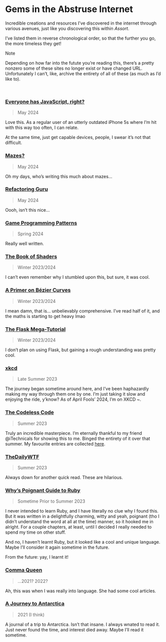 # Gems in the Abstruse Internet
<!-- #SQUARK live!
| dest = dev/internet-gems
| desc = A collection of incredible creations, resources, sites and articles I’ve discovered in the internet
| style = dev
| duality = dark
| index = dev / lists
-->

Incredible creations and resources I’ve discovered in the internet through various avenues, just like you discovering this within *Assort*.

I’ve listed them in reverse chronological order, so that the further you go, the more timeless they get!

> [!Note]
> Depending on how far into the futute you’re reading this, there’s a pretty nonzero some of these sites no longer exist or have changed URL. Unfortunately I can’t, like, archive the entirety of all of these (as much as I’d like to).

<!-- #SQUARK note? -->
<!-- #SQUARK only?
There is fsr an especially poignant feeling I’m filled with when archiving these steadily ageing websites. Maybe it’s cuz I’m Gen Z, and I witnessed the internet reverse-mature from its emo teenage years to the... well, whatever the internet of today is.

I don’t know, there’s just something so nostalgic and innocent about the content-filled, cool-in-its-own-way design of the websites of the 2000s. That feeling’s especially invoked in me by *The Codeless Code* and old reddit.

That stuff’s becoming ancient history now...
     #SQUARK only. -->
<!-- #SQUARK note. -->


<br>


### [Everyone has JavaScript, right?](https://www.kryogenix.org/code/browser/everyonehasjs.html)
<!-- #SQUARK caption? -->
> May 2024
<!-- #SQUARK caption. -->

Love this. As a regular user of an utterly outdated iPhone 5s where I’m hit with this way too often, I can relate.

At the same time, just get capable devices, people, I swear it’s not that difficult.

### [Mazes?](https://www.astrolog.org/labyrnth/algrithm.htm)
<!-- #SQUARK caption? -->
> May 2024
<!-- #SQUARK caption. -->

Oh my days, who’s writing this much about mazes...

### [Refactoring Guru](https://refactoring.guru/)
<!-- #SQUARK caption? -->
> May 2024
<!-- #SQUARK caption. -->

Oooh, isn’t this nice...

### [Game Programming Patterns](https://gameprogrammingpatterns.com)
<!-- #SQUARK caption? -->
> Spring 2024
<!-- #SQUARK caption. -->

Really well written.

### [The Book of Shaders](https://thebookofshaders.com)
<!-- #SQUARK caption? -->
> Winter 2023/2024
<!-- #SQUARK caption. -->

I can’t even remember why I stumbled upon this, but sure, it was cool.

### [A Primer on Bézier Curves](https://pomax.github.io/bezierinfo)
<!-- #SQUARK caption? -->
> Winter 2023/2024
<!-- #SQUARK caption. -->

I mean damn, that is... unbelievably comprehensive. I’ve read half of it, and the maths is starting to get heavy lmao

### [The Flask Mega-Tutorial](https://blog.miguelgrinberg.com/post/the-flask-mega-tutorial-part-i-hello-world)
<!-- #SQUARK caption? -->
> Winter 2023/2024
<!-- #SQUARK caption. -->

I don’t plan on using Flask, but gaining a rough understanding was pretty cool.

### [xkcd](https://xkcd.com)
<!-- #SQUARK caption? -->
> Late Summer 2023
<!-- #SQUARK caption. -->

The journey began sometime around here, and I’ve been haphazardly making my way through them one by one. I’m just taking it slow and enjoying the ride, y’know? As of April Fools’ 2024, I’m on XKCD ~.

### [The Codeless Code](http://thecodelesscode.com/contents)
<!-- #SQUARK caption? -->
> Summer 2023
<!-- #SQUARK caption. -->

Truly an incredible masterpiece. I’m eternally thankful to my friend @iTechnicals for showing this to me. Binged the entirety of it over that summer. My favourite entries are collected [here](Codeless%20Code.md).

### [TheDailyWTF](https://thedailywtf.com/)
<!-- #SQUARK caption? -->
> Summer 2023
<!-- #SQUARK caption. -->

Always down for another quick read. These are hilarious.

### [Why’s Poignant Guide to Ruby](https://poignant.guide)
<!-- #SQUARK caption? -->
> Sometime Prior to Summer 2023
<!-- #SQUARK caption. -->

I never intended to learn Ruby, and I have literally no clue why I found this. But it was written in a delightfully charming, witty and yeah, poignant (tho I didn’t understand the word at all at the time) manner, so it hooked me in alright. For a couple chapters, at least, until I decided I really needed to spend my time on other stuff.

And no, I haven’t learnt Ruby, but it looked like a cool and unique language. Maybe I’ll consider it again sometime in the future.

From the future: yay, I learnt it!

### [Comma Queen](https://www.newyorker.com/culture/comma-queen)
<!-- #SQUARK caption? -->
> ...2021? 2022?
<!-- #SQUARK caption. -->

Ah, this was when I was really into language. She had some cool articles.

### [A Journey to Antarctica](http://mironline.org/ice-diaries-a-journey-to-antarctica/)
<!-- #SQUARK caption? -->
> 2021 (I think)
<!-- #SQUARK caption. -->

A journal of a trip to Antarctica. Isn’t that insane. I always wnated to read it. Just never found the time, and interest died away. Maybe I’ll read it sometime.


<br>
